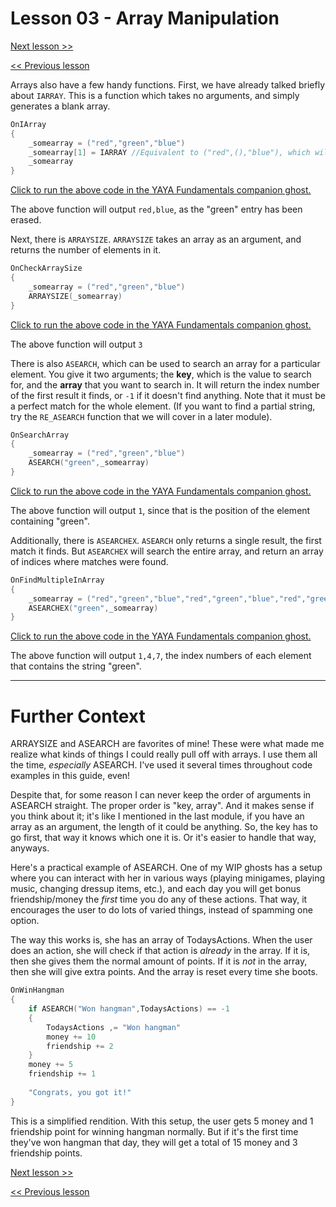 # Lesson 03 - Array Manipulation

[Next lesson >>](https://github.com/Zichqec/YAYA_Fundamentals/blob/main/Module%205%20-%20Common%20Functions/04%20-%20Randomness.md)

[<< Previous lesson](https://github.com/Zichqec/YAYA_Fundamentals/blob/main/Module%205%20-%20Common%20Functions/02%20-%20Variable%20Manipulation.md)

Arrays also have a few handy functions. First, we have already talked briefly about `IARRAY`. This is a function which takes no arguments, and simply generates a blank array.

```c
OnIArray
{
	_somearray = ("red","green","blue")
	_somearray[1] = IARRAY //Equivalent to ("red",(),"blue"), which will simply become the array ("red","blue") when combined
	_somearray
}
```

[Click to run the above code in the YAYA Fundamentals companion ghost.](https://zichqec.github.io/s-the-skeleton/jump.html?url=x-ukagaka-link%3Atype%3Devent%26ghost%3DYAYA%20Fundamentals%26info%3DOnExample.M5.L3.IArray)

The above function will output `red,blue`, as the "green" entry has been erased.

Next, there is `ARRAYSIZE`. `ARRAYSIZE` takes an array as an argument, and returns the number of elements in it.

```c
OnCheckArraySize
{
	_somearray = ("red","green","blue")
	ARRAYSIZE(_somearray)
}
```

[Click to run the above code in the YAYA Fundamentals companion ghost.](https://zichqec.github.io/s-the-skeleton/jump.html?url=x-ukagaka-link%3Atype%3Devent%26ghost%3DYAYA%20Fundamentals%26info%3DOnExample.M5.L3.CheckArraySize)

The above function will output `3`

There is also `ASEARCH`, which can be used to search an array for a particular element. You give it two arguments; the **key**, which is the value to search for, and the **array** that you want to search in. It will return the index number of the first result it finds, or `-1` if it doesn't find anything. Note that it must be a perfect match for the whole element. (If you want to find a partial string, try the `RE_ASEARCH` function that we will cover in a later module).

```c
OnSearchArray
{
	_somearray = ("red","green","blue")
	ASEARCH("green",_somearray)
}
```

[Click to run the above code in the YAYA Fundamentals companion ghost.](https://zichqec.github.io/s-the-skeleton/jump.html?url=x-ukagaka-link%3Atype%3Devent%26ghost%3DYAYA%20Fundamentals%26info%3DOnExample.M5.L3.SearchArray)

The above function will output `1`, since that is the position of the element containing "green".

Additionally, there is `ASEARCHEX`. `ASEARCH` only returns a single result, the first match it finds. But `ASEARCHEX` will search the entire array, and return an array of indices where matches were found.

```c
OnFindMultipleInArray
{
	_somearray = ("red","green","blue","red","green","blue","red","green","blue")
	ASEARCHEX("green",_somearray)
}
```

[Click to run the above code in the YAYA Fundamentals companion ghost.](https://zichqec.github.io/s-the-skeleton/jump.html?url=x-ukagaka-link%3Atype%3Devent%26ghost%3DYAYA%20Fundamentals%26info%3DOnExample.M5.L3.FindMultipleInArray)

The above function will output `1,4,7`, the index numbers of each element that contains the string "green".

---

# Further Context

ARRAYSIZE and ASEARCH are favorites of mine! These were what made me realize what kinds of things I could really pull off with arrays. I use them all the time, *especially* ASEARCH. I've used it several times throughout code examples in this guide, even!

Despite that, for some reason I can never keep the order of arguments in ASEARCH straight. The proper order is "key, array". And it makes sense if you think about it; it's like I mentioned in the last module, if you have an array as an argument, the length of it could be anything. So, the key has to go first, that way it knows which one it is. Or it's easier to handle that way, anyways.

Here's a practical example of ASEARCH. One of my WIP ghosts has a setup where you can interact with her in various ways (playing minigames, playing music, changing dressup items, etc.), and each day you will get bonus friendship/money the *first* time you do any of these actions. That way, it encourages the user to do lots of varied things, instead of spamming one option.

The way this works is, she has an array of TodaysActions. When the user does an action, she will check if that action is *already* in the array. If it is, then she gives them the normal amount of points. If it is *not* in the array, then she will give extra points. And the array is reset every time she boots.

```c
OnWinHangman
{
	if ASEARCH("Won hangman",TodaysActions) == -1
	{
		TodaysActions ,= "Won hangman"
		money += 10
		friendship += 2
	}
	money += 5
	friendship += 1
	
	"Congrats, you got it!"
}
```

This is a simplified rendition. With this setup, the user gets 5 money and 1 friendship point for winning hangman normally. But if it's the first time they've won hangman that day, they will get a total of 15 money and 3 friendship points.

[Next lesson >>](https://github.com/Zichqec/YAYA_Fundamentals/blob/main/Module%205%20-%20Common%20Functions/04%20-%20Randomness.md)

[<< Previous lesson](https://github.com/Zichqec/YAYA_Fundamentals/blob/main/Module%205%20-%20Common%20Functions/02%20-%20Variable%20Manipulation.md)